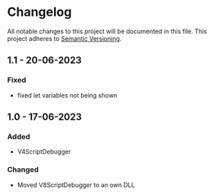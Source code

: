 # Changelog
All notable changes to this project will be documented in this file.
This project adheres to [Semantic Versioning](http://semver.org/).


## 1.1 - 20-06-2023

### Fixed
- fixed let variables not being shown


## 1.0 - 17-06-2023

### Added
- V4ScriptDebugger

### Changed
- Moved V8ScriptDebugger to an own DLL